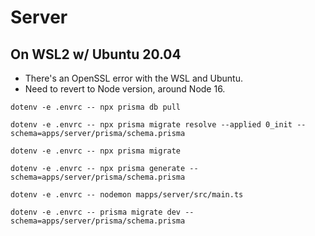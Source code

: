 # Server

## On WSL2 w/ Ubuntu 20.04

- There's an OpenSSL error with the WSL and Ubuntu.
- Need to revert to Node version, around Node 16.

```
dotenv -e .envrc -- npx prisma db pull
```

```
dotenv -e .envrc -- npx prisma migrate resolve --applied 0_init --schema=apps/server/prisma/schema.prisma
```

`dotenv -e .envrc -- npx prisma migrate`

```
dotenv -e .envrc -- npx prisma generate --schema=apps/server/prisma/schema.prisma
```

`dotenv -e .envrc -- nodemon mapps/server/src/main.ts`

```
dotenv -e .envrc -- prisma migrate dev --schema=apps/server/prisma/schema.prisma
```
